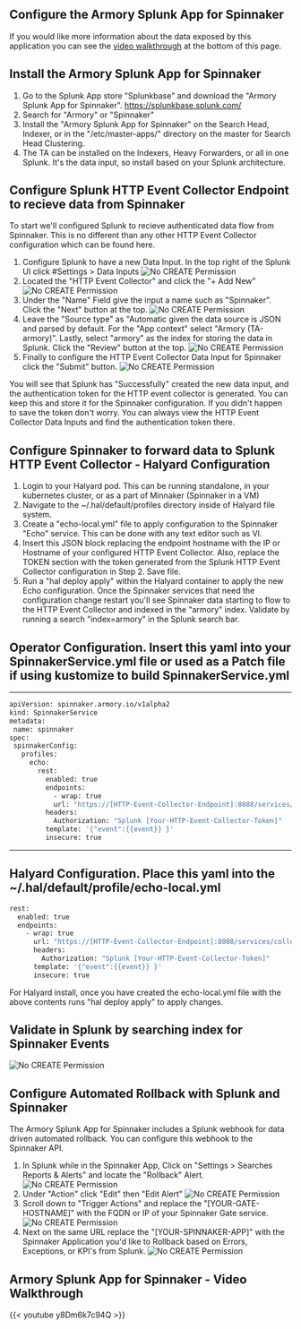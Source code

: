 
  Configure the Armory Splunk App for Spinnaker
---


If you would like more information about the data exposed by this application you can see the [video walkthrough](#aws-quickstart-step-2-video) at the bottom of this page.

## Install the Armory Splunk App for Spinnaker

1. Go to the Splunk App store "Splunkbase" and download the "Armory Splunk App for Spinnaker".  https://splunkbase.splunk.com/
2. Search for "Armory" or "Spinnaker"
3. Install the "Armory Splunk App for Spinnaker" on the Search Head, Indexer, or in the "/etc/master-apps/" directory on the master for Search Head Clustering.
4. The TA can be installed on the Indexers, Heavy Forwarders, or all in one Splunk.  It's the data input, so install based on your Splunk architecture.



## Configure Splunk HTTP Event Collector Endpoint to recieve data from Spinnaker

To start we'll configured Splunk to recieve authenticated data flow from Spinnaker.  This is no different than any other HTTP Event Collector configuration which can be found here.  

1. Configure Splunk to have a new Data Input.  In the top right of the Splunk UI click #Settings > Data Inputs
![No CREATE Permission](data-inputs.png)
2. Located the "HTTP Event Collector" and click the "+ Add New"
![No CREATE Permission](http-event-collector.png)
3. Under the "Name" Field give the input a name such as "Spinnaker".  Click the "Next" button at the top.
![No CREATE Permission](select-source.png)
4. Leave the "Source type" as "Automatic given the data source is JSON and parsed by default.  For the "App context" select "Armory (TA-armory)".  Lastly, select "armory" as the index for storing the data in Splunk.  Click the "Review" button at the top.
![No CREATE Permission](input-settings.png)
5. Finally to configure the HTTP Event Collector Data Input for Spinnaker click the "Submit" button.
![No CREATE Permission](token.png)

You will see that Splunk has "Successfully" created the new data input, and the authentication token for the HTTP event collector is generated.  You can keep this and store it for the Spinnaker configuration.  If you didn't happen to save the token don't worry.  You can always view the HTTP Event Collector Data Inputs and find the authentication token there.

## Configure Spinnaker to forward data to Splunk HTTP Event Collector - Halyard Configuration 

1. Login to your Halyard pod.  This can be running standalone, in your kubernetes cluster, or as a part of Minnaker (Spinnaker in a VM)
2. Navigate to the ~/.hal/default/profiles directory inside of Halyard file system.
3. Create a "echo-local.yml" file to apply configuration to the Spinnaker "Echo" service.  This can be done with any text editor such as VI.
4. Insert this JSON block replacing the endpoint hostname with the IP or Hostname of your configured HTTP Event Collector.  Also, replace the TOKEN section with the token generated from the Splunk HTTP Event Collector configuration in Step 2.  Save file.
5. Run a "hal deploy apply" within the Halyard container to apply the new Echo configuration.  Once the Spinnaker services that need the configuration change restart you'll see Spinnaker data starting to flow to the HTTP Event Collector and indexed in the "armory" index.  Validate by running a search "index=armory" in the Splunk search bar.

## Operator Configuration. Insert this yaml into your SpinnakerService.yml file or used as a Patch file if using kustomize to build SpinnakerService.yml
 ---
 ```bash
apiVersion: spinnaker.armory.io/v1alpha2
kind: SpinnakerService
metadata:
  name: spinnaker
spec:
  spinnakerConfig:
    profiles:
      echo:
        rest:
          enabled: true
          endpoints:
            - wrap: true
            url: "https://[HTTP-Event-Collector-Endpoint]:8088/services/collector/event?"
          headers:
            Authorization: "Splunk [Your-HTTP-Event-Collector-Token]"
          template: '{"event":{{event}} }'
          insecure: true
  ```
---
## Halyard Configuration.  Place this yaml into the ~/.hal/default/profile/echo-local.yml

```bash
rest:
  enabled: true
  endpoints:
    - wrap: true
      url: "https://[HTTP-Event-Collector-Endpoint]:8088/services/collector/event?"
      headers:
        Authorization: "Splunk [Your-HTTP-Event-Collector-Token]"
      template: '{"event":{{event}} }'
      insecure: true
  ```

For Halyard install, once you have created the echo-local.yml file with the above contents runs "hal deploy apply" to apply changes.

## Validate in Splunk by searching index for Spinnaker Events

![No CREATE Permission](validate-splunk-search.png)

## Configure Automated Rollback with Splunk and Spinnaker

The Armory Splunk App for Spinnaker includes a Splunk webhook for data driven automated rollback.  You can configure this webhook to the Spinnaker API.

1. In Splunk while in the Spinnaker App, Click on "Settings > Searches Reports & Alerts" and locate the "Rollback" Alert.
![No CREATE Permission](validate-splunk-search.png)
2. Under "Action" click "Edit" then "Edit Alert"
![No CREATE Permission](validate-splunk-search.png)
3. Scroll down to "Trigger Actions" and replace the "[YOUR-GATE-HOSTNAME]" with the FQDN or IP of your Spinnaker Gate service.
![No CREATE Permission](validate-splunk-search.png)
4. Next on the same URL replace the "[YOUR-SPINNAKER-APP]" with the Spinnaker Application you'd like to Rollback based on Errors, Exceptions, or KPI's from Splunk.
![No CREATE Permission](validate-splunk-search.png)

## Armory Splunk App for Spinnaker - Video Walkthrough
{{< youtube y8Dm6k7c94Q >}}
